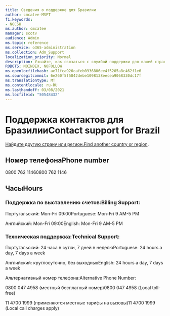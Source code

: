 ```yaml
---
title: Сведения о поддержке для Бразилии
author: cmcatee-MSFT
f1.keywords:
- NOCSH
ms.author: cmcatee
manager: scotv
audience: Admin
ms.topic: reference
ms.service: o365-administration
ms.collection: Adm_Support
localization_priority: Normal
description: Узнайте, как связаться с службой поддержки для вашей страны или региона.
ROBOTS: NOINDEX, NOFOLLOW
ms.openlocfilehash: ae71fca926cafeb0936806ee4f5205a8c462f1e6
ms.sourcegitcommit: 6e260f5f5842debe1098138eecea9068330dc17f
ms.translationtype: MT
ms.contentlocale: ru-RU
ms.lasthandoff: 03/08/2021
ms.locfileid: "50548432"
---
```

# <a name="contact-support-for-brazil"></a><span data-ttu-id="656ad-103">Поддержка контактов для Бразилии</span><span class="sxs-lookup"><span data-stu-id="656ad-103">Contact support for Brazil</span></span>

<span data-ttu-id="656ad-104">[Найдите другую страну или регион.](../contact-support-for-business-products.md)</span><span class="sxs-lookup"><span data-stu-id="656ad-104">[Find another country or region](../contact-support-for-business-products.md).</span></span>

## <a name="phone-number"></a><span data-ttu-id="656ad-105">Номер телефона</span><span class="sxs-lookup"><span data-stu-id="656ad-105">Phone number</span></span>
<span data-ttu-id="656ad-106">0800 762 1146</span><span class="sxs-lookup"><span data-stu-id="656ad-106">0800 762 1146</span></span>

## <a name="hours"></a><span data-ttu-id="656ad-107">Часы</span><span class="sxs-lookup"><span data-stu-id="656ad-107">Hours</span></span>
### <a name="billing-support"></a><span data-ttu-id="656ad-108">Поддержка по выставлению счетов:</span><span class="sxs-lookup"><span data-stu-id="656ad-108">Billing Support:</span></span>

<span data-ttu-id="656ad-109">Португальский: Mon-Fri 09:00</span><span class="sxs-lookup"><span data-stu-id="656ad-109">Portuguese: Mon-Fri 9 AM-5 PM</span></span>

<span data-ttu-id="656ad-110">Английский: Mon-Fri 09:00</span><span class="sxs-lookup"><span data-stu-id="656ad-110">English: Mon-Fri 9 AM-5 PM</span></span>

### <a name="technical-support"></a><span data-ttu-id="656ad-111">Техническая поддержка:</span><span class="sxs-lookup"><span data-stu-id="656ad-111">Technical Support:</span></span>

<span data-ttu-id="656ad-112">Португальский: 24 часа в сутки, 7 дней в неделю</span><span class="sxs-lookup"><span data-stu-id="656ad-112">Portuguese: 24 hours a day, 7 days a week</span></span>

<span data-ttu-id="656ad-113">Английский: круглосуточно, без выходных</span><span class="sxs-lookup"><span data-stu-id="656ad-113">English: 24 hours a day, 7 days a week</span></span>

<span data-ttu-id="656ad-114">Альтернативный номер телефона:</span><span class="sxs-lookup"><span data-stu-id="656ad-114">Alternative Phone Number:</span></span>

<span data-ttu-id="656ad-115">0800 047 4958 (местный бесплатный номер)</span><span class="sxs-lookup"><span data-stu-id="656ad-115">0800 047 4958 (Local toll-free)</span></span>

<span data-ttu-id="656ad-116">11 4700 1999 (применяются местные тарифы на вызовы)</span><span class="sxs-lookup"><span data-stu-id="656ad-116">11 4700 1999 (Local call charges apply)</span></span>
